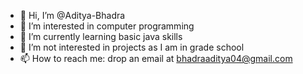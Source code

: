 - 👋 Hi, I’m @Aditya-Bhadra
- 👀 I’m interested in computer programming
- 🌱 I’m currently learning basic java skills
- 💞️ I’m not interested in projects as I am in grade school
- 📫 How to reach me: drop an email at bhadraaditya04@gmail.com

<!---
Aditya-Bhadra/Aditya-Bhadra is a ✨ special ✨ repository because its `README.md` (this file) appears on your GitHub profile.
You can click the Preview link to take a look at your changes.
--->
